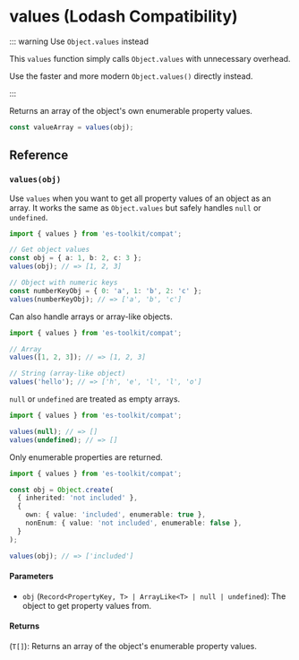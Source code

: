 # values (Lodash Compatibility)

::: warning Use `Object.values` instead

This `values` function simply calls `Object.values` with unnecessary overhead.

Use the faster and more modern `Object.values()` directly instead.

:::

Returns an array of the object's own enumerable property values.

```typescript
const valueArray = values(obj);
```

## Reference

### `values(obj)`

Use `values` when you want to get all property values of an object as an array. It works the same as `Object.values` but safely handles `null` or `undefined`.

```typescript
import { values } from 'es-toolkit/compat';

// Get object values
const obj = { a: 1, b: 2, c: 3 };
values(obj); // => [1, 2, 3]

// Object with numeric keys
const numberKeyObj = { 0: 'a', 1: 'b', 2: 'c' };
values(numberKeyObj); // => ['a', 'b', 'c']
```

Can also handle arrays or array-like objects.

```typescript
import { values } from 'es-toolkit/compat';

// Array
values([1, 2, 3]); // => [1, 2, 3]

// String (array-like object)
values('hello'); // => ['h', 'e', 'l', 'l', 'o']
```

`null` or `undefined` are treated as empty arrays.

```typescript
import { values } from 'es-toolkit/compat';

values(null); // => []
values(undefined); // => []
```

Only enumerable properties are returned.

```typescript
import { values } from 'es-toolkit/compat';

const obj = Object.create(
  { inherited: 'not included' },
  {
    own: { value: 'included', enumerable: true },
    nonEnum: { value: 'not included', enumerable: false },
  }
);

values(obj); // => ['included']
```

#### Parameters

- `obj` (`Record<PropertyKey, T> | ArrayLike<T> | null | undefined`): The object to get property values from.

#### Returns

(`T[]`): Returns an array of the object's enumerable property values.
